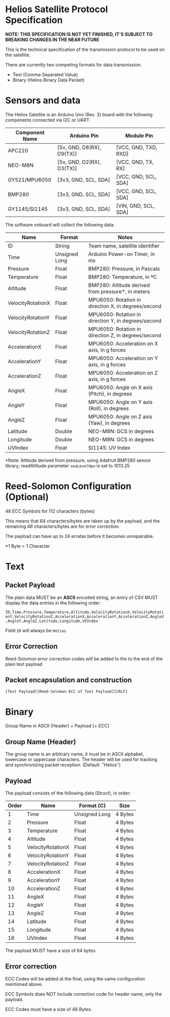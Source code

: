 # Helios Satellite Protocol Specification

**NOTE: THIS SPECIFICATION IS NOT YET FINISHED, IT'S SUBJECT TO BREAKING CHANGES IN THE NEAR FUTURE**

This is the technical specification of the transmission protocol to be used on the satellite.

There are currently two competing formats for data transmission:
- Text (Comma Separated Value)
- Binary (Helios Binary Data Packet)

# Sensors and data

The Helios Satellite is an Arduino Uno (Rev. 3) board with the following components connected via I2C or UART:

| Component Name | Arduino Pin                | Module Pin                |
|----------------|----------------------------|---------------------------|
| APC220         | [5v, GND, D8(RX), D9(TX)]  | [VCC, GND, TXD, RXD]      |
| NEO-M8N        | [5v, GND, D2(RX), D3(TX)]  | [VCC, GND, TX, RX]        |
| GY521/MPU6050  | [3v3, GND, SCL, SDA]       | [VCC, GND, SCL, SDA]      |
| BMP280         | [3v3, GND, SCL, SDA]       | [VCC, GND, SCL, SDA]      |
| GY1145/SI1145  | [3v3, GND, SCL, SDA]       | [VIN, GND, SCL, SDA]      |

The software onboard will collect the following data:

| Name                  | Format        | Notes                                               |
|-----------------------|---------------|-----------------------------------------------------|
| ID                    | String        | Team name, satellite identifier                     |
| Time                  | Unsigned Long | Arduino Power-on Timer, in ms                       |
| Pressure              | Float         | BMP280: Pressure, in Pascals                        |
| Temperature           | Float         | BMP280: Temperature, in ºC                          |
| Altitude              | Float         | BMP280: Altitude derived from pressure*, in meters  |
| VelocityRotationX     | Float         | MPU6050: Rotation in direction X, in degrees/second |
| VelocityRotationY     | Float         | MPU6050: Rotation in direction Y, in degrees/second |
| VelocityRotationZ     | Float         | MPU6050: Rotation in direction Z, in degrees/second |
| AccelerationX         | Float         | MPU6050: Acceleration on X axis, in g forces        |
| AccelerationY         | Float         | MPU6050: Acceleration on Y axis, in g forces        |
| AccelerationZ         | Float         | MPU6050: Acceleration on Z axis, in g forces        |
| AngleX                | Float         | MPU6050: Angle on X axis (Pitch), in degrees        |
| AngleY                | Float         | MPU6050: Angle on Y axis (Roll), in degrees         |
| AngleZ                | Float         | MPU6050: Angle on Z axis (Yaw), in degrees          |
| Latitude              | Double        | NEO-M8N: GCS in degrees                             |
| Longitude             | Double        | NEO-M8N: GCS in degrees                             |
| UVIndex               | Float         | SI1145: UV Index                                    |

*Note: Altitude derived from pressure, using Adafruit BMP280 sensor library, readAltitude parameter `seaLevelHpa` is set to 1013.25

# Reed-Solomon Configuration (Optional)

48 ECC Symbols for 112 characters (bytes)

This means that 64 characters/bytes are taken up by the payload, and the remaining 48 characters/bytes are for error correction.

The payload can have up to 24 erratas before it becomes unrepairable.

*1 Byte = 1 Character
# Text

## Packet Payload

The plain data MUST be an **ASCII** encoded string, an entry of CSV MUST display the data entries in the following order:

`ID,Time,Pressure,Temperature,Altitude,VelocityRotationX,VelocityRotationY,VelocityRotationZ,AccelerationX,AccelerationY,AccelerationZ,AngleX,AngleY,AngleZ,Latitude,Longitude,UVIndex`

Field `ID` will always be `Helios`

## Error Correction

Reed-Solomon error correction codes will be added to the to the end of the plain text payload

## Packet encapsulation and construction

`[Text Payload][Reed-Solomon ECC of Text Payload][CRLF]`
# Binary

Group Name in ASCII (Header) + Payload [+ ECC]

## Group Name (Header)

The group name is an arbitrary name, it must be in ASCII alphabet, lowercase or uppercase characters.
The header will be used for tracking and synchronizing packet reception. (Default: "Helios")

## Payload

The payload consists of the following data (Struct), in order:

| Order | Name                  | Format (C)    | Size    |
|-------|-----------------------|---------------|---------|
|   1   | Time                  | Unsigned Long | 4 Bytes | 4
|   2   | Pressure              | Float         | 4 Bytes | 8
|   3   | Temperature           | Float         | 4 Bytes | 12
|   4   | Altitude              | Float         | 4 Bytes | 16
|   5   | VelocityRotationX     | Float         | 4 Bytes | 20
|   6   | VelocityRotationY     | Float         | 4 Bytes | 24
|   7   | VelocityRotationZ     | Float         | 4 Bytes | 28
|   8   | AccelerationX         | Float         | 4 Bytes | 32
|   9   | AccelerationY         | Float         | 4 Bytes | 36
|   10  | AccelerationZ         | Float         | 4 Bytes | 40
|   11  | AngleX                | Float         | 4 Bytes | 44
|   12  | AngleY                | Float         | 4 Bytes | 48
|   13  | AngleZ                | Float         | 4 Bytes | 52
|   14  | Latitude              | Float         | 4 Bytes | 56
|   15  | Longitude             | Float         | 4 Bytes | 60
|   16  | UVIndex               | Float         | 4 Bytes | 64

The payload MUST have a size of 64 bytes.

## Error correction

ECC Codes will be added at the final, using the same configuration mentioned above.

ECC Symbols does NOT include correction code for header name, only the payload.

ECC Codes must have a size of 48 Bytes.